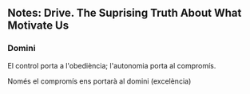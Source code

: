 ## Notes: Drive. The Suprising Truth About What Motivate Us

### Domini

El control porta a l'obediència; l'autonomia porta al compromís.

Només el compromís ens portarà al domini (excelència)
